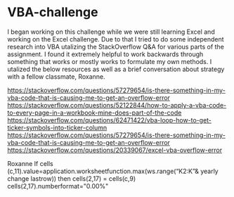 # VBA-challenge

I began working on this challenge while we were still learning Excel and working on the Excel challenge. Due to that I tried to do some independent research into VBA utalizing the StackOverflow Q&A for various parts of the assignment. I found it extremely helpful to work backwards through something that works or mostly works to formulate my own methods. I utalized the below resources as well as a brief conversation about strategy with a fellow classmate, Roxanne. 

https://stackoverflow.com/questions/57279654/is-there-something-in-my-vba-code-that-is-causing-me-to-get-an-overflow-error
https://stackoverflow.com/questions/52122844/how-to-apply-a-vba-code-to-every-page-in-a-workbook-mine-does-part-of-the-code
https://stackoverflow.com/questions/62471422/vba-loop-how-to-get-ticker-symbols-into-ticker-column
https://stackoverflow.com/questions/57279654/is-there-something-in-my-vba-code-that-is-causing-me-to-get-an-overflow-error
https://stackoverflow.com/questions/20339067/excel-vba-overflow-error

Roxanne
If cells (c,11).value=application.worksheetfunction.max(ws.range(“K2:K”& yearly change lastrow)) then 
	cells(2,17) = cells(c,9)
	cells(2,17).numberformat="0.00%"
 
